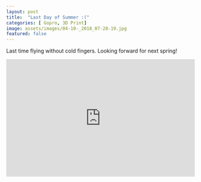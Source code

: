 ```yaml
---
layout: post
title:  "Last Day of Summer :("
categories: [ Gopro, 3D Print]
image: assets/images/04-10-_2018_07-28-19.jpg
featured: false
---
```

Last time flying without cold fingers.
Looking forward for next spring!

<iframe style="width:100%;" height="315" src="https://www.youtube.com/watch?v=gA2M-cIA2TA" frameborder="0" allowfullscreen></iframe>
